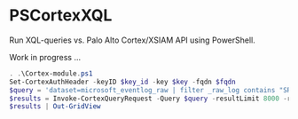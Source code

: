 # PSCortexXQL
Run XQL-queries vs. Palo Alto Cortex/XSIAM API using PowerShell.

Work in progress ...

```PowerShell
. .\Cortex-module.ps1
Set-CortexAuthHeader -keyID $key_id -key $key -fqdn $fqdn
$query = 'dataset=microsoft_eventlog_raw | filter _raw_log contains "SRV-DC-02"'
$results = Invoke-CortexQueryRequest -Query $query -resultLimit 8000 -relativeTime 30m
$results | Out-GridView
```
